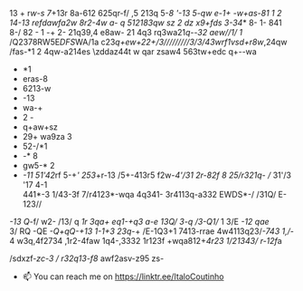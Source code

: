 13 +
r*w-s
7*+13r
8a-612
625qr-f/ ,5
213q
5-*8
'-13
5-qw
e-1+ 
 -w+as-81 1 2 
 *1*4-13 refdawfa2w
 8r2-4w
 a- q
 512183qw
 sz 2
 dz
 x9+fds
 3-34**
 8-
 1-
 841 8-/
 82 -
 1
 -+
 2-
 21q39,4 e8aw-
 21 4q3
 rq3wa21*q--*32
 aew*//1/
 1*
 /Q2378RW5E*DFS*WA/1a
 c23*q+ew+*2*2+/3/////////3/3/43wrf1vsd+r8w*,24qw
 /fas-*1 2 
 4qw-a214es \zddaz44t w qar
 zsaw4
  563tw+edc
 q+--wa
 - *1
 - eras-8
 - 6213-w
 - -13
 - wa-+
 - 2 -
 - q+aw+sz
 - 29+ wa9za 3
 - 52-/*1
 - -* 8
 - gw5-* 2
 - *-11
51'42*rf
5-+*'
253*+r-13
/5+-413r5
f2w-*4'/31
2r-82f  8 25/r321q-
/* 31'/3 '17 4-1  
441*-3 
1/43-3f
7/r4123*-wqa
4q341-
3r4113q-a332 EWDS*-/
/31Q/
E-123//

*-13
Q*-f/
w2-
/13/
q
*1r
3qa+
eq1-+q3
*a-e
*1*3Q/*
3-q
/3-Q1/*
1 3/E
*-12
 qae*\
3/ RQ
-QE
*-Q+qQ-+13
1-1+3
23q-*+
/E-1Q3+1
7413-rrae
4w4113q23/*-743
1,/*-
4
w3q,4f2734
,1r2-4faw
1q4-,3332
1r123f
+wqa812+*4r23
1/21343/
r-12f*a

/sdxzf-*zc-3
/*
*r32q13-f8*
awf2asv-z95
zs-
- 📫 You can reach me on https://linktr.ee/ItaloCoutinho
